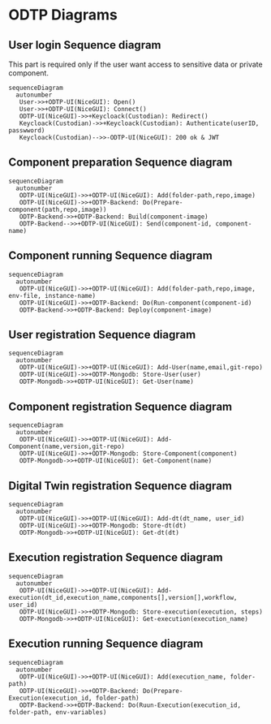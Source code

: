 # ODTP Diagrams


## **User login Sequence diagram**
This part is required only if the user want access to sensitive data or private component.



``` mermaid
sequenceDiagram
  autonumber
   User->>+ODTP-UI(NiceGUI): Open()
   User->>+ODTP-UI(NiceGUI): Connect()
   ODTP-UI(NiceGUI)->>+Keycloack(Custodian): Redirect()
   Keycloack(Custodian)->>+Keycloack(Custodian): Authenticate(userID, passwword)
   Keycloack(Custodian)-->>-ODTP-UI(NiceGUI): 200 ok & JWT
```

## **Component preparation Sequence diagram**

``` mermaid
sequenceDiagram
  autonumber
   ODTP-UI(NiceGUI)->>+ODTP-UI(NiceGUI): Add(folder-path,repo,image)
   ODTP-UI(NiceGUI)->>+ODTP-Backend: Do(Prepare-component(path,repo,image))
   ODTP-Backend->>+ODTP-Backend: Build(component-image)
   ODTP-Backend-->>+ODTP-UI(NiceGUI): Send(component-id, component-name)
```

## **Component running Sequence diagram**

``` mermaid
sequenceDiagram
  autonumber
   ODTP-UI(NiceGUI)->>+ODTP-UI(NiceGUI): Add(folder-path,repo,image, env-file, instance-name)
   ODTP-UI(NiceGUI)->>+ODTP-Backend: Do(Run-component(component-id)
   ODTP-Backend->>+ODTP-Backend: Deploy(component-image)
```



## **User registration Sequence diagram**

``` mermaid
sequenceDiagram
  autonumber
   ODTP-UI(NiceGUI)->>+ODTP-UI(NiceGUI): Add-User(name,email,git-repo)
   ODTP-UI(NiceGUI)->>+ODTP-Mongodb: Store-User(user)
   ODTP-Mongodb->>+ODTP-UI(NiceGUI): Get-User(name)
```


## **Component registration Sequence diagram**

``` mermaid
sequenceDiagram
  autonumber
   ODTP-UI(NiceGUI)->>+ODTP-UI(NiceGUI): Add-Component(name,version,git-repo)
   ODTP-UI(NiceGUI)->>+ODTP-Mongodb: Store-Component(component)
   ODTP-Mongodb->>+ODTP-UI(NiceGUI): Get-Component(name)
```


## **Digital Twin registration Sequence diagram**

``` mermaid
sequenceDiagram
  autonumber
   ODTP-UI(NiceGUI)->>+ODTP-UI(NiceGUI): Add-dt(dt_name, user_id)
   ODTP-UI(NiceGUI)->>+ODTP-Mongodb: Store-dt(dt)
   ODTP-Mongodb->>+ODTP-UI(NiceGUI): Get-dt(dt)
```

## **Execution registration Sequence diagram**

``` mermaid
sequenceDiagram
  autonumber
   ODTP-UI(NiceGUI)->>+ODTP-UI(NiceGUI): Add-execution(dt_id,execution_name,components[],version[],workflow, user_id)
   ODTP-UI(NiceGUI)->>+ODTP-Mongodb: Store-execution(execution, steps)
   ODTP-Mongodb->>+ODTP-UI(NiceGUI): Get-execution(execution_name)
```


## **Execution running Sequence diagram**

``` mermaid
sequenceDiagram
  autonumber
   ODTP-UI(NiceGUI)->>+ODTP-UI(NiceGUI): Add(execution_name, folder-path)
   ODTP-UI(NiceGUI)->>+ODTP-Backend: Do(Prepare-Execution(execution_id, folder-path)
   ODTP-Backend->>+ODTP-Backend: Do(Ruun-Execution(execution_id, folder-path, env-variables)
```